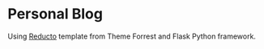 # Personal Blog
Using [Reducto](http://themeforest.net/item/reducto-minimalist-portfolioblog-theme/231628) template from Theme Forrest and Flask Python framework.
